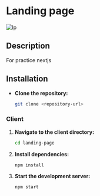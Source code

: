 # Landing page

![lp](https://github.com/user-attachments/assets/fe2db33e-8e95-4237-8db0-32bd517a82f9)

## Description
For practice nextjs

## Installation

- **Clone the repository:**
   ```bash
   git clone <repository-url>

### Client
1. **Navigate to the client directory:**
   ```bash
   cd landing-page

2. **Install dependencies:**
   ```bash
   npm install

3. **Start the development server:**
   ```bash
   npm start
   
